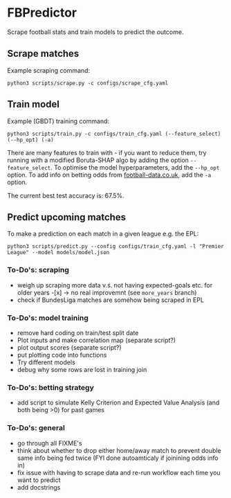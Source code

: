 # FBPredictor

Scrape football stats and train models to predict the outcome. 

## Scrape matches

Example scraping command:

```
python3 scripts/scrape.py -c configs/scrape_cfg.yaml
```




## Train model

Example (GBDT) training command:

```
python3 scripts/train.py -c configs/train_cfg.yaml (--feature_select) (--hp_opt) (-a)
```

There are many features to train with - if you want to reduce them, try running with a modified Boruta-SHAP algo by adding the option `--feature_select`. To optimise the model hyperparameters, add the `--hp_opt` option. To add info on betting odds from [football-data.co.uk](https://www.football-data.co.uk), add the `-a` option.


The current best test accuracy is: 67.5%.




## Predict upcoming matches

To make a prediction on each match in a given league e.g. the EPL:

```
python3 scripts/predict.py --config configs/train_cfg.yaml -l "Premier League" --model models/model.json 
```




### To-Do's: scraping
* weigh up scraping more data v.s. not having expected-goals etc. for older years -[x] -> no real improvemnt (see `more_years` branch)
* check if BundesLiga matches are somehow being scraped in EPL 

### To-Do's: model training
* remove hard coding on train/test split date
* Plot inputs and make correlation map (separate script?)
* plot output scores (separate script?)
* put plotting code into functions
* Try different models
* debug why some rows are lost in training join

### To-Do's: betting strategy
* add script to simulate Kelly Criterion and Expected Value Analysis (and both being >0) for past games

### To-Do's: general
* go through all FIXME's
* think about whether to drop either home/away match to prevent double same info being fed twice (FYI done autoamticaly if joinining odds info in)
* fix issue with having to scrape data and re-run workflow each time you want to predict
* add docstrings
